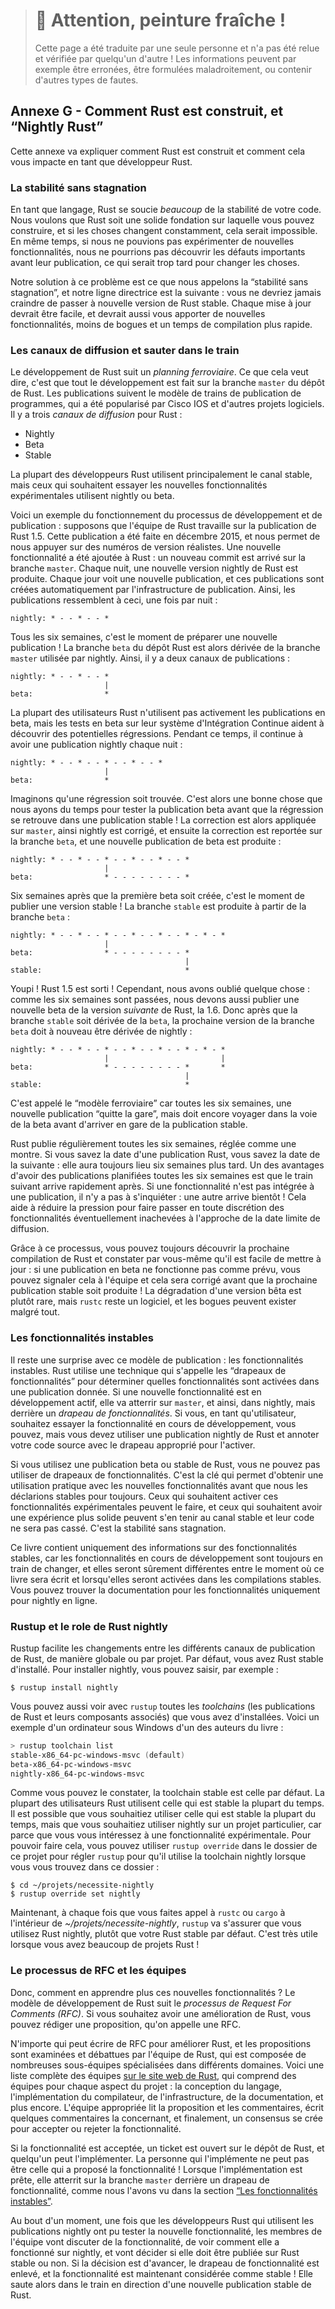 > # 🚧 Attention, peinture fraîche !
>
> Cette page a été traduite par une seule personne et n'a pas été relue et
> vérifiée par quelqu'un d'autre ! Les informations peuvent par exemple être
> erronées, être formulées maladroitement, ou contenir d'autres types de fautes.

<!--
## Appendix G - How Rust is Made and “Nightly Rust”
-->

## Annexe G - Comment Rust est construit, et “Nightly Rust”

<!--
This appendix is about how Rust is made and how that affects you as a Rust
developer.
-->

Cette annexe va expliquer comment Rust est construit et comment cela vous
impacte en tant que développeur Rust.

<!--
### Stability Without Stagnation
-->

### La stabilité sans stagnation

<!--
As a language, Rust cares a *lot* about the stability of your code. We want
Rust to be a rock-solid foundation you can build on, and if things were
constantly changing, that would be impossible. At the same time, if we can’t
experiment with new features, we may not find out important flaws until after
their release, when we can no longer change things.
-->

En tant que langage, Rust se soucie *beaucoup* de la stabilité de votre code.
Nous voulons que Rust soit une solide fondation sur laquelle vous pouvez
construire, et si les choses changent constamment, cela serait impossible. En
même temps, si nous ne pouvions pas expérimenter de nouvelles fonctionnalités,
nous ne pourrions pas découvrir les défauts importants avant leur publication,
ce qui serait trop tard pour changer les choses.

<!--
Our solution to this problem is what we call “stability without stagnation”,
and our guiding principle is this: you should never have to fear upgrading to a
new version of stable Rust. Each upgrade should be painless, but should also
bring you new features, fewer bugs, and faster compile times.
-->

Notre solution à ce problème est ce que nous appelons la “stabilité sans
stagnation”, et notre ligne directrice est la suivante : vous ne devriez jamais
craindre de passer à nouvelle version de Rust stable. Chaque mise à jour devrait
être facile, et devrait aussi vous apporter de nouvelles fonctionnalités, moins
de bogues et un temps de compilation plus rapide.

<!--
### Choo, Choo! Release Channels and Riding the Trains
-->

### Les canaux de diffusion et sauter dans le train

<!--
Rust development operates on a *train schedule*. That is, all development is
done on the `master` branch of the Rust repository. Releases follow a software
release train model, which has been used by Cisco IOS and other software
projects. There are three *release channels* for Rust:
-->

Le développement de Rust suit un *planning ferroviaire*. Ce que cela veut dire,
c'est que tout le développement est fait sur la branche `master` du dépôt de
Rust. Les publications suivent le modèle de trains de publication de programmes,
qui a été popularisé par Cisco IOS et d'autres projets logiciels. Il y a trois
*canaux de diffusion* pour Rust :

<!--
* Nightly
* Beta
* Stable
-->

* Nightly
* Beta
* Stable

<!--
Most Rust developers primarily use the stable channel, but those who want to
try out experimental new features may use nightly or beta.
-->

La plupart des développeurs Rust utilisent principalement le canal stable, mais
ceux qui souhaitent essayer les nouvelles fonctionnalités expérimentales
utilisent nightly ou beta.

<!--
Here’s an example of how the development and release process works: let’s
assume that the Rust team is working on the release of Rust 1.5. That release
happened in December of 2015, but it will provide us with realistic version
numbers. A new feature is added to Rust: a new commit lands on the `master`
branch. Each night, a new nightly version of Rust is produced. Every day is a
release day, and these releases are created by our release infrastructure
automatically. So as time passes, our releases look like this, once a night:
-->

Voici un exemple du fonctionnement du processus de développement et de
publication : supposons que l'équipe de Rust travaille sur la publication de
Rust 1.5. Cette publication a été faite en décembre 2015, et nous permet de nous
appuyer sur des numéros de version réalistes. Une nouvelle fonctionnalité a été
ajoutée à Rust : un nouveau commit est arrivé sur la branche `master`. Chaque
nuit, une nouvelle version nightly de Rust est produite. Chaque jour voit une
nouvelle publication, et ces publications sont créées automatiquement par
l'infrastructure de publication. Ainsi, les publications ressemblent à ceci, une
fois par nuit :

```text
nightly: * - - * - - *
```

<!--
Every six weeks, it’s time to prepare a new release! The `beta` branch of the
Rust repository branches off from the `master` branch used by nightly. Now,
there are two releases:
-->

Tous les six semaines, c'est le moment de préparer une nouvelle publication ! La
branche `beta` du dépôt Rust est alors dérivée de la branche `master` utilisée
par nightly. Ainsi, il y a deux canaux de publications :

```text
nightly: * - - * - - *
                     |
beta:                *
```

<!--
Most Rust users do not use beta releases actively, but test against beta in
their CI system to help Rust discover possible regressions. In the meantime,
there’s still a nightly release every night:
-->

La plupart des utilisateurs Rust n'utilisent pas activement les publications en
beta, mais les tests en beta sur leur système d'Intégration Continue aident à
découvrir des potentielles régressions. Pendant ce temps, il continue à avoir
une publication nightly chaque nuit :

```text
nightly: * - - * - - * - - * - - *
                     |
beta:                *
```

<!--
Let’s say a regression is found. Good thing we had some time to test the beta
release before the regression snuck into a stable release! The fix is applied
to `master`, so that nightly is fixed, and then the fix is backported to the
`beta` branch, and a new release of beta is produced:
-->

Imaginons qu'une régression soit trouvée. C'est alors une bonne chose que nous
ayons du temps pour tester la publication beta avant que la régression se
retrouve dans une publication stable ! La correction est alors appliquée sur
`master`, ainsi nightly est corrigé, et ensuite la correction est reportée sur
la branche `beta`, et une nouvelle publication de beta est produite :

```text
nightly: * - - * - - * - - * - - * - - *
                     |
beta:                * - - - - - - - - *
```

<!--
Six weeks after the first beta was created, it’s time for a stable release! The
`stable` branch is produced from the `beta` branch:
-->

Six semaines après que la première beta soit créée, c'est le moment de publier
une version stable ! La branche `stable` est produite à partir de la branche
`beta` :

```text
nightly: * - - * - - * - - * - - * - - * - * - *
                     |
beta:                * - - - - - - - - *
                                       |
stable:                                *
```

<!--
Hooray! Rust 1.5 is done! However, we’ve forgotten one thing: because the six
weeks have gone by, we also need a new beta of the *next* version of Rust, 1.6.
So after `stable` branches off of `beta`, the next version of `beta` branches
off of `nightly` again:
-->

Youpi ! Rust 1.5 est sorti ! Cependant, nous avons oublié quelque chose : comme
les six semaines sont passées, nous devons aussi publier une nouvelle beta de la
version *suivante* de Rust, la 1.6. Donc après que la branche `stable` soit
dérivée de la `beta`, la prochaine version de la branche `beta` doit à nouveau
être dérivée de nightly :

```text
nightly: * - - * - - * - - * - - * - - * - * - *
                     |                         |
beta:                * - - - - - - - - *       *
                                       |
stable:                                *
```

<!--
This is called the “train model” because every six weeks, a release “leaves the
station”, but still has to take a journey through the beta channel before it
arrives as a stable release.
-->

C'est appelé le “modèle ferroviaire” car toutes les six semaines, une nouvelle
publication “quitte la gare”, mais doit encore voyager dans la voie de la
beta avant d'arriver en gare de la publication stable.

<!--
Rust releases every six weeks, like clockwork. If you know the date of one Rust
release, you can know the date of the next one: it’s six weeks later. A nice
aspect of having releases scheduled every six weeks is that the next train is
coming soon. If a feature happens to miss a particular release, there’s no need
to worry: another one is happening in a short time! This helps reduce pressure
to sneak possibly unpolished features in close to the release deadline.
-->

Rust publie régulièrement toutes les six semaines, réglée comme une montre. Si
vous savez la date d'une publication Rust, vous savez la date de la suivante :
elle aura toujours lieu six semaines plus tard. Un des avantages d'avoir des
publications planifiées toutes les six semaines est que le train suivant arrive
rapidement après. Si une fonctionnalité n'est pas intégrée à une publication, il
n'y a pas à s'inquiéter : une autre arrive bientôt ! Cela aide à réduire la
pression pour faire passer en toute discrétion des fonctionnalités
éventuellement inachevées à l'approche de la date limite de diffusion.

<!--
Thanks to this process, you can always check out the next build of Rust and
verify for yourself that it’s easy to upgrade to: if a beta release doesn’t
work as expected, you can report it to the team and get it fixed before the
next stable release happens! Breakage in a beta release is relatively rare, but
`rustc` is still a piece of software, and bugs do exist.
-->

Grâce à ce processus, vous pouvez toujours découvrir la prochaine compilation de
Rust et constater par vous-même qu'il est facile de mettre à jour : si une
publication en beta ne fonctionne pas comme prévu, vous pouvez signaler cela à
l'équipe et cela sera corrigé avant que la prochaine publication stable soit
produite ! La dégradation d'une version bêta est plutôt rare, mais `rustc` reste
un logiciel, et les bogues peuvent exister malgré tout.

<!--
### Unstable Features
-->

### Les fonctionnalités instables

<!--
There’s one more catch with this release model: unstable features. Rust uses a
technique called “feature flags” to determine what features are enabled in a
given release. If a new feature is under active development, it lands on
`master`, and therefore, in nightly, but behind a *feature flag*. If you, as a
user, wish to try out the work-in-progress feature, you can, but you must be
using a nightly release of Rust and annotate your source code with the
appropriate flag to opt in.
-->

Il reste une surprise avec ce modèle de publication : les fonctionnalités
instables. Rust utilise une technique qui s'appelle les “drapeaux de
fonctionnalités” pour déterminer quelles fonctionnalités sont activées dans une
publication donnée. Si une nouvelle fonctionnalité est en développement actif,
elle va atterrir sur `master`, et ainsi, dans nightly, mais derrière un *drapeau
de fonctionnalités*. Si vous, en tant qu'utilisateur, souhaitez essayer la
fonctionnalité en cours de développement, vous pouvez, mais vous devez utiliser
une publication nightly de Rust et annoter votre code source avec le drapeau
approprié pour l'activer.

<!--
If you’re using a beta or stable release of Rust, you can’t use any feature
flags. This is the key that allows us to get practical use with new features
before we declare them stable forever. Those who wish to opt into the bleeding
edge can do so, and those who want a rock-solid experience can stick with
stable and know that their code won’t break. Stability without stagnation.
-->

Si vous utilisez une publication beta ou stable de Rust, vous ne pouvez pas
utiliser de drapeaux de fonctionnalités. C'est la clé qui permet d'obtenir une
utilisation pratique avec les nouvelles fonctionnalités avant que nous les
déclarions stables pour toujours. Ceux qui souhaitent activer ces
fonctionnalités expérimentales peuvent le faire, et ceux qui souhaitent avoir
une expérience plus solide peuvent s'en tenir au canal stable et leur code ne
sera pas cassé. C'est la stabilité sans stagnation.

<!--
This book only contains information about stable features, as in-progress
features are still changing, and surely they’ll be different between when this
book was written and when they get enabled in stable builds. You can find
documentation for nightly-only features online.
-->

Ce livre contient uniquement des informations sur des fonctionnalités stables,
car les fonctionnalités en cours de développement sont toujours en train de
changer, et elles seront sûrement différentes entre le moment où ce livre sera
écrit et lorsqu'elles seront activées dans les compilations stables. Vous pouvez
trouver la documentation pour les fonctionnalités uniquement pour nightly en
ligne.

<!--
### Rustup and the Role of Rust Nightly
-->

### Rustup et le role de Rust nightly

<!--
Rustup makes it easy to change between different release channels of Rust, on a
global or per-project basis. By default, you’ll have stable Rust installed. To
install nightly, for example:
-->

Rustup facilite les changements entre les différents canaux de publication de
Rust, de manière globale ou par projet. Par défaut, vous avez Rust stable
d'installé. Pour installer nightly, vous pouvez saisir, par exemple :

```text
$ rustup install nightly
```

<!--
You can see all of the *toolchains* (releases of Rust and associated
components) you have installed with `rustup` as well. Here’s an example on one
of your authors’ Windows computer:
-->

Vous pouvez aussi voir avec `rustup` toutes les *toolchains* (les publications
de Rust et leurs composants associés) que vous avez d'installées. Voici un
exemple d'un ordinateur sous Windows d'un des auteurs du livre :

```powershell
> rustup toolchain list
stable-x86_64-pc-windows-msvc (default)
beta-x86_64-pc-windows-msvc
nightly-x86_64-pc-windows-msvc
```

<!--
As you can see, the stable toolchain is the default. Most Rust users use stable
most of the time. You might want to use stable most of the time, but use
nightly on a specific project, because you care about a cutting-edge feature.
To do so, you can use `rustup override` in that project’s directory to set the
nightly toolchain as the one `rustup` should use when you’re in that directory:
-->

Comme vous pouvez le constater, la toolchain stable est celle par défaut. La
plupart des utilisateurs Rust utilisent celle qui est stable la plupart du
temps. Il est possible que vous souhaitiez utiliser celle qui est stable la
plupart du temps, mais que vous souhaitiez utiliser nightly sur un projet
particulier, car parce que vous vous intéressez à une fonctionnalité
expérimentale. Pour pouvoir faire cela, vous pouvez utiliser `rustup override`
dans le dossier de ce projet pour régler `rustup` pour qu'il utilise la
toolchain nightly lorsque vous vous trouvez dans ce dossier :

<!--
```text
$ cd ~/projects/needs-nightly
$ rustup override set nightly
```
-->

```text
$ cd ~/projets/necessite-nightly
$ rustup override set nightly
```

<!--
Now, every time you call `rustc` or `cargo` inside of
*~/projects/needs-nightly*, `rustup` will make sure that you are using nightly
Rust, rather than your default of stable Rust. This comes in handy when you
have a lot of Rust projects!
-->

Maintenant, à chaque fois que vous faites appel à `rustc` ou `cargo` à
l'intérieur de *~/projets/necessite-nightly*, `rustup` va s'assurer que vous
utilisez Rust nightly, plutôt que votre Rust stable par défaut. C'est très utile
lorsque vous avez beaucoup de projets Rust !

<!--
### The RFC Process and Teams
-->

### Le processus de RFC et les équipes

<!--
So how do you learn about these new features? Rust’s development model follows
a *Request For Comments (RFC) process*. If you’d like an improvement in Rust,
you can write up a proposal, called an RFC.
-->

Donc, comment en apprendre plus ces nouvelles fonctionnalités ? Le modèle de
développement de Rust suit le *processus de Request For Comments (RFC)*. Si vous
souhaitez avoir une amélioration de Rust, vous pouvez rédiger une proposition,
qu'on appelle une RFC.

<!--
Anyone can write RFCs to improve Rust, and the proposals are reviewed and
discussed by the Rust team, which is comprised of many topic subteams. There’s
a full list of the teams [on Rust’s
website](https://www.rust-lang.org/governance), which includes teams for
each area of the project: language design, compiler implementation,
infrastructure, documentation, and more. The appropriate team reads the
proposal and the comments, writes some comments of their own, and eventually,
there’s consensus to accept or reject the feature.
-->

N'importe qui peut écrire de RFC pour améliorer Rust, et les propositions sont
examinées et débattues par l'équipe de Rust, qui est composée de nombreuses
sous-équipes spécialisées dans différents domaines. Voici une liste complète des
équipes [sur le site web de Rust](https://www.rust-lang.org/governance), qui
comprend des équipes pour chaque aspect du projet : la conception du langage,
l'implémentation du compilateur, de l'infrastructure, de la documentation, et
plus encore. L'équipe appropriée lit la proposition et les commentaires, écrit
quelques commentaires la concernant, et finalement, un consensus se crée pour
accepter ou rejeter la fonctionnalité.

<!--
If the feature is accepted, an issue is opened on the Rust repository, and
someone can implement it. The person who implements it very well may not be the
person who proposed the feature in the first place! When the implementation is
ready, it lands on the `master` branch behind a feature gate, as we discussed
in the [“Unstable Features”](#unstable-features)<!-- ignore -- > section.
-->

Si la fonctionnalité est acceptée, un ticket est ouvert sur le dépôt de Rust, et
quelqu'un peut l'implémenter. La personne qui l'implémente ne peut pas être
celle qui a proposé la fonctionnalité ! Lorsque l'implémentation est prête, elle
atterrit sur la branche `master` derrière un drapeau de fonctionnalité, comme
nous l'avons vu dans la section [“Les fonctionnalités
instables”](#les-fonctionnalités-instables)<!-- ignore -->.

<!--
After some time, once Rust developers who use nightly releases have been able
to try out the new feature, team members will discuss the feature, how it’s
worked out on nightly, and decide if it should make it into stable Rust or not.
If the decision is to move forward, the feature gate is removed, and the
feature is now considered stable! It rides the trains into a new stable release
of Rust.
-->

Au bout d'un moment, une fois que les développeurs Rust qui utilisent les
publications nightly ont pu tester la nouvelle fonctionnalité, les membres de
l'équipe vont discuter de la fonctionnalité, de voir comment elle a
fonctionné sur nightly, et vont décider si elle doit être publiée sur Rust
stable ou non. Si la décision est d'avancer, le drapeau de fonctionnalité est
enlevé, et la fonctionnalité est maintenant considérée comme stable ! Elle saute
alors dans le train en direction d'une nouvelle publication stable de Rust.
